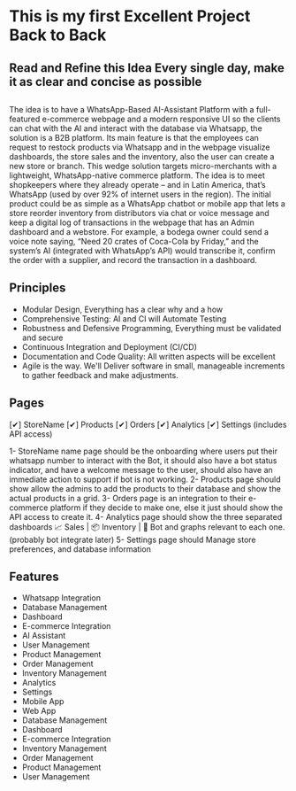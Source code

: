 # This is my first Excellent Project Back to Back
## Read and Refine this Idea Every single day, make it as clear and concise as possible
##
The idea is to have a WhatsApp-Based AI-Assistant Platform with a full-featured e-commerce webpage and a modern responsive UI so the clients can chat with the AI and interact with the database via Whatsapp, the solution is a B2B platform. Its main feature is that the employees can request to restock products via Whatsapp and in the webpage visualize dashboards, the store sales and the inventory, also the user can create a new store or branch. This wedge solution targets micro-merchants with a lightweight, WhatsApp-native commerce platform. The idea is to meet shopkeepers where they already operate – and in Latin America, that’s WhatsApp (used by over 92% of internet users in the region). The initial product could be as simple as a WhatsApp chatbot or mobile app that lets a store reorder inventory from distributors via chat or voice message and keep a digital log of transactions in the webpage that has an Admin dashboard and a webstore. For example, a bodega owner could send a voice note saying, “Need 20 crates of Coca-Cola by Friday,” and the system’s AI (integrated with WhatsApp’s API) would transcribe it, confirm the order with a supplier, and record the transaction in a dashboard.

## Principles
- Modular Design, Everything has a clear why and a how
- Comprehensive Testing: AI and CI will Automate Testing
- Robustness and Defensive Programming, Everything must be validated and secure
- Continuous Integration and Deployment (CI/CD)
- Documentation and Code Quality: All written aspects will be excellent
- Agile is the way. We'll Deliver software in small, manageable increments to gather feedback and make adjustments.

## Pages
[✔] StoreName
[✔] Products
[✔] Orders
[✔] Analytics
[✔] Settings (includes API access)

1- StoreName name page should be the onboarding where users put their whatsapp number to interact with the Bot, it should also have a bot status indicator, and have a welcome message to the user, should also have an immediate action to support if bot is not working.
2- Products page should show allow the admins to add the products to their database and show the actual products in a grid.
3- Orders page is an integration to their e-commerce platform if they decide to make one, else it just should show the API access to create it.
4- Analytics page should show the three separated dashboards 📈 Sales | 📦 Inventory | 🤖 Bot and graphs relevant to each one.(probably bot integrate later)
5- Settings page should Manage store preferences, and database information

## Features
- Whatsapp Integration
- Database Management
- Dashboard
- E-commerce Integration
- AI Assistant
- User Management
- Product Management
- Order Management
- Inventory Management
- Analytics
- Settings
- Mobile App
- Web App
- Database Management
- Dashboard
- E-commerce Integration
- Inventory Management
- Order Management
- Product Management
- User Management

